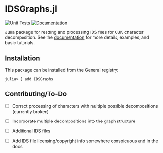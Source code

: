 # IDSGraphs.jl

![Unit Tests](https://github.com/JuliaCJK/IDSGraphs.jl/workflows/Unit%20Tests/badge.svg?branch=main)
[![Documentation](https://github.com/JuliaCJK/IDSGraphs.jl/workflows/Documentation/badge.svg)](https://juliacjk.github.io/IDSGraphs.jl/latest/)

Julia package for reading and processing IDS files for CJK character decomposition. See the [documentation](https://juliacjk.github.io/IDSGraphs.jl/latest/) for more details, examples, and basic tutorials.


## Installation

This package can be installed from the General registry:
```julia-repl
julia> ] add IDSGraphs
```


## Contributing/To-Do

- [ ] Correct processing of characters with multiple possible decompositions (currently broken)
- [ ] Incorporate multiple decompositions into the graph structure
- [ ] Additional IDS files
- [ ] Add IDS file licensing/copyright info somewhere conspicuous and in the docs

